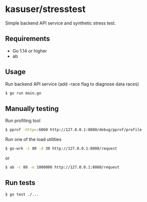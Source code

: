 # kasuser/stresstest
Simple backend API service and synthetic stress test.

## Requirements
* Go 1.14 or higher
* ab

## Usage

Run backend API service (add -race flag to diagnose data races)
```bash
$ go run main.go
```

## Manually testing

Run profiling tool
```bash
$ pprof -http=:6060 http://127.0.0.1:8080/debug/pprof/profile
```

Run one of the load utilities
```bash
$ go-wrk -c 80 -d 30 http://127.0.0.1:8080/request
```

or

```bash
$ ab -c 80 -n 1000000 http://127.0.0.1:8080/request
```

## Run tests
```bash
$ go test ./...
```